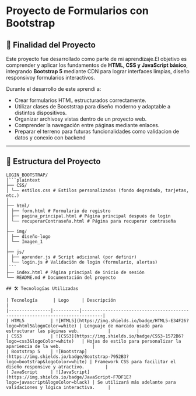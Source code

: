 # Proyecto de Formularios con Bootstrap

## 🎯 Finalidad del Proyecto

Este proyecto fue desarrollado como parte de mi aprendizaje.El objetivo es comprender y aplicar los fundamentos de **HTML, CSS y JavaScript básico**, integrando **Bootstrap 5** mediante CDN para lograr interfaces limpias, diseño responsivoy formularios interactivos.

Durante el desarrollo de este aprendí a:

- Crear formularios HTML estructurados correctamente.
- Utilizar clases de Booststrap para diseño moderno y adaptable a distintos dispositivos.
- Organizar archivosy vistas dentro de un proyecto web.
- Comprender la navegación entre páginas mediante enlaces.
- Preparar el terreno para futuras funcionalidades como validacion de datos y conexio con backend
---

## 📁 Estructura del Proyecto
```plaintext
LOGIN_BOOTSTRAP/
│```plaintext
├── CSS/
│ └── estilos.css # Estilos personalizados (fondo degradado, tarjetas, etc.)
│
├── html/
│ ├── form.html # Formulario de registro
│ ├── pagina_principal.html # Página principal después de login
│ └── recuperarContraseña.html # Página para recuperar contraseña
│
├── img/
│ ├── diseño-logo
│ └── Imagen_1
│
├── js/
│ ├── aprender.js # Script adicional (por definir)
│ └── login.js # Validación de login (formulario, alertas)
│```
├── index.html # Página principal de inicio de sesión
└── README.md # Documentación del proyecto

## 🛠 Tecnologías Utilizadas

| Tecnología      | Logo     | Descripción                                                                 |
|----------------|----------|------------------------------------------------------------------------------|
| HTML5          | ![HTML5](https://img.shields.io/badge/HTML5-E34F26?logo=html5&logoColor=white) | Lenguaje de marcado usado para estructurar las páginas web.           |          |
| CSS3           | ![CSS3](https://img.shields.io/badge/CSS3-1572B6?logo=css3&logoColor=white)   | Hojas de estilo para personalizar la apariencia de la web.            |
| Bootstrap 5    | ![Bootstrap](https://img.shields.io/badge/Bootstrap-7952B3?logo=bootstrap&logoColor=white) | Framework CSS para facilitar el diseño responsive y atractivo.        |
| JavaScript     | ![JavaScript](https://img.shields.io/badge/JavaScript-F7DF1E?logo=javascript&logoColor=black) | Se utilizará más adelante para validaciones y lógica interactiva.     |
